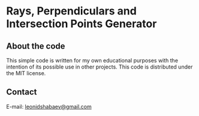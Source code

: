 # Rays, Perpendiculars and Intersection Points Generator

About the code
--------------

This simple code is written for my own educational purposes with the intention of its possible use in other projects. This code is distributed under the MIT license.


Contact
-------

E-mail: leonidshabaev@gmail.com
